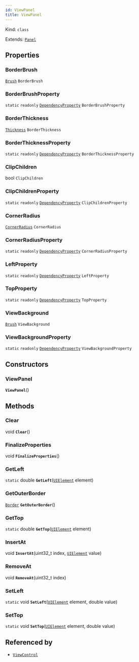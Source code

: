 ```yaml
---
id: ViewPanel
title: ViewPanel
---
```


Kind: `class`

Extends: [`Panel`](https://docs.microsoft.com/uwp/api/Windows.UI.Xaml.Controls.Panel)



## Properties
### BorderBrush
 [`Brush`](https://docs.microsoft.com/uwp/api/Windows.UI.Xaml.Media.Brush) `BorderBrush`

### BorderBrushProperty
`static`   `readonly`  [`DependencyProperty`](https://docs.microsoft.com/uwp/api/Windows.UI.Xaml.DependencyProperty) `BorderBrushProperty`

### BorderThickness
 [`Thickness`](https://docs.microsoft.com/uwp/api/Windows.UI.Xaml.Thickness) `BorderThickness`

### BorderThicknessProperty
`static`   `readonly`  [`DependencyProperty`](https://docs.microsoft.com/uwp/api/Windows.UI.Xaml.DependencyProperty) `BorderThicknessProperty`

### ClipChildren
 bool `ClipChildren`

### ClipChildrenProperty
`static`   `readonly`  [`DependencyProperty`](https://docs.microsoft.com/uwp/api/Windows.UI.Xaml.DependencyProperty) `ClipChildrenProperty`

### CornerRadius
 [`CornerRadius`](https://docs.microsoft.com/uwp/api/Windows.UI.Xaml.CornerRadius) `CornerRadius`

### CornerRadiusProperty
`static`   `readonly`  [`DependencyProperty`](https://docs.microsoft.com/uwp/api/Windows.UI.Xaml.DependencyProperty) `CornerRadiusProperty`

### LeftProperty
`static`   `readonly`  [`DependencyProperty`](https://docs.microsoft.com/uwp/api/Windows.UI.Xaml.DependencyProperty) `LeftProperty`

### TopProperty
`static`   `readonly`  [`DependencyProperty`](https://docs.microsoft.com/uwp/api/Windows.UI.Xaml.DependencyProperty) `TopProperty`

### ViewBackground
 [`Brush`](https://docs.microsoft.com/uwp/api/Windows.UI.Xaml.Media.Brush) `ViewBackground`

### ViewBackgroundProperty
`static`   `readonly`  [`DependencyProperty`](https://docs.microsoft.com/uwp/api/Windows.UI.Xaml.DependencyProperty) `ViewBackgroundProperty`


## Constructors
### ViewPanel
 **`ViewPanel`**()




## Methods
### Clear
void **`Clear`**()



### FinalizeProperties
void **`FinalizeProperties`**()



### GetLeft
`static` double **`GetLeft`**([`UIElement`](https://docs.microsoft.com/uwp/api/Windows.UI.Xaml.UIElement) element)



### GetOuterBorder
[`Border`](https://docs.microsoft.com/uwp/api/Windows.UI.Xaml.Controls.Border) **`GetOuterBorder`**()



### GetTop
`static` double **`GetTop`**([`UIElement`](https://docs.microsoft.com/uwp/api/Windows.UI.Xaml.UIElement) element)



### InsertAt
void **`InsertAt`**(uint32_t index, [`UIElement`](https://docs.microsoft.com/uwp/api/Windows.UI.Xaml.UIElement) value)



### RemoveAt
void **`RemoveAt`**(uint32_t index)



### SetLeft
`static` void **`SetLeft`**([`UIElement`](https://docs.microsoft.com/uwp/api/Windows.UI.Xaml.UIElement) element, double value)



### SetTop
`static` void **`SetTop`**([`UIElement`](https://docs.microsoft.com/uwp/api/Windows.UI.Xaml.UIElement) element, double value)






## Referenced by
- [`ViewControl`](ViewControl)
